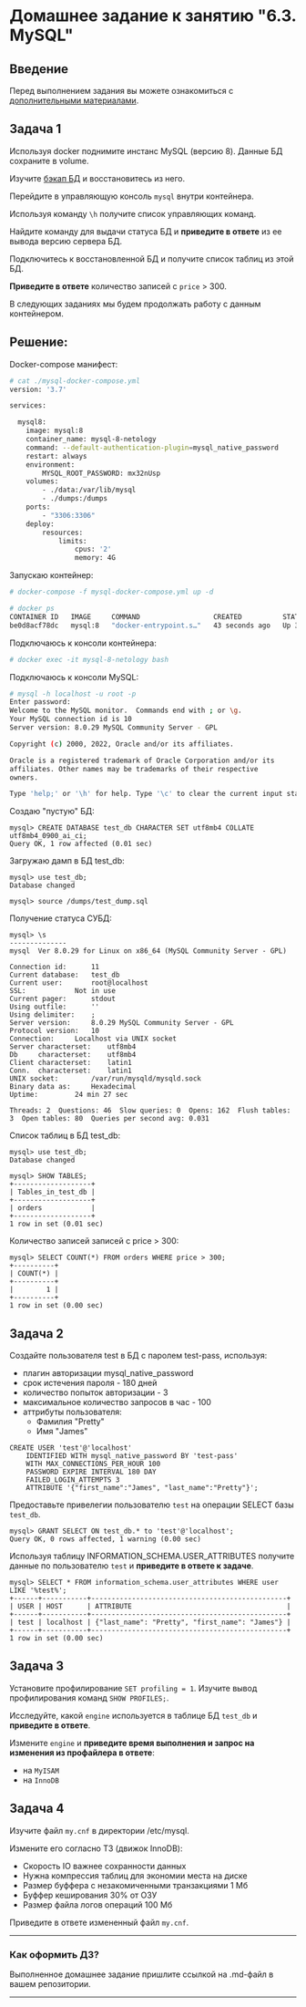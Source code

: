 # Домашнее задание к занятию "6.3. MySQL"

## Введение

Перед выполнением задания вы можете ознакомиться с 
[дополнительными материалами](https://github.com/netology-code/virt-homeworks/tree/master/additional/README.md).

## Задача 1

Используя docker поднимите инстанс MySQL (версию 8). Данные БД сохраните в volume.  


Изучите [бэкап БД](https://github.com/netology-code/virt-homeworks/tree/master/06-db-03-mysql/test_data) и 
восстановитесь из него.

Перейдите в управляющую консоль `mysql` внутри контейнера.

Используя команду `\h` получите список управляющих команд.

Найдите команду для выдачи статуса БД и **приведите в ответе** из ее вывода версию сервера БД.

Подключитесь к восстановленной БД и получите список таблиц из этой БД.

**Приведите в ответе** количество записей с `price` > 300.

В следующих заданиях мы будем продолжать работу с данным контейнером.


## Решение:  


Docker-compose манифест:  

```bash
# cat ./mysql-docker-compose.yml 
version: '3.7'

services:

  mysql8:
    image: mysql:8
    container_name: mysql-8-netology
    command: --default-authentication-plugin=mysql_native_password
    restart: always
    environment:
        MYSQL_ROOT_PASSWORD: mx32nUsp
    volumes:
        - ./data:/var/lib/mysql
        - ./dumps:/dumps
    ports:
        - "3306:3306"
    deploy:
        resources:
            limits:
                cpus: '2'
                memory: 4G
```

Запускаю контейнер:  
```bash
# docker-compose -f mysql-docker-compose.yml up -d

# docker ps
CONTAINER ID   IMAGE     COMMAND                  CREATED          STATUS          PORTS                                                  NAMES
be0d8acf78dc   mysql:8   "docker-entrypoint.s…"   43 seconds ago   Up 38 seconds   0.0.0.0:3306->3306/tcp, :::3306->3306/tcp, 33060/tcp   mysql-8-netology

```

Подключаюсь к консоли контейнера:  
```bash
# docker exec -it mysql-8-netology bash
```
Подключаюсь к консоли MySQL:  
```bash
# mysql -h localhost -u root -p
Enter password: 
Welcome to the MySQL monitor.  Commands end with ; or \g.
Your MySQL connection id is 10
Server version: 8.0.29 MySQL Community Server - GPL

Copyright (c) 2000, 2022, Oracle and/or its affiliates.

Oracle is a registered trademark of Oracle Corporation and/or its
affiliates. Other names may be trademarks of their respective
owners.

Type 'help;' or '\h' for help. Type '\c' to clear the current input statement.

```

Создаю "пустую" БД:  
```
mysql> CREATE DATABASE test_db CHARACTER SET utf8mb4 COLLATE utf8mb4_0900_ai_ci;
Query OK, 1 row affected (0.01 sec)
```

Загружаю дамп в БД test_db:
```
mysql> use test_db;
Database changed

mysql> source /dumps/test_dump.sql
```

Получение статуса СУБД:  
```
mysql> \s
--------------
mysql  Ver 8.0.29 for Linux on x86_64 (MySQL Community Server - GPL)

Connection id:		11
Current database:	test_db
Current user:		root@localhost
SSL:			Not in use
Current pager:		stdout
Using outfile:		''
Using delimiter:	;
Server version:		8.0.29 MySQL Community Server - GPL
Protocol version:	10
Connection:		Localhost via UNIX socket
Server characterset:	utf8mb4
Db     characterset:	utf8mb4
Client characterset:	latin1
Conn.  characterset:	latin1
UNIX socket:		/var/run/mysqld/mysqld.sock
Binary data as:		Hexadecimal
Uptime:			24 min 27 sec

Threads: 2  Questions: 46  Slow queries: 0  Opens: 162  Flush tables: 3  Open tables: 80  Queries per second avg: 0.031
```

Список таблиц в БД test_db:  
```
mysql> use test_db;
Database changed

mysql> SHOW TABLES;
+-------------------+
| Tables_in_test_db |
+-------------------+
| orders            |
+-------------------+
1 row in set (0.01 sec)

```

Количество записей  записей с price > 300:  
```
mysql> SELECT COUNT(*) FROM orders WHERE price > 300;
+----------+
| COUNT(*) |
+----------+
|        1 |
+----------+
1 row in set (0.00 sec)

```

## Задача 2

Создайте пользователя test в БД c паролем test-pass, используя:
- плагин авторизации mysql_native_password
- срок истечения пароля - 180 дней 
- количество попыток авторизации - 3 
- максимальное количество запросов в час - 100
- аттрибуты пользователя:
    - Фамилия "Pretty"
    - Имя "James"

```
CREATE USER 'test'@'localhost' 
    IDENTIFIED WITH mysql_native_password BY 'test-pass'
    WITH MAX_CONNECTIONS_PER_HOUR 100
    PASSWORD EXPIRE INTERVAL 180 DAY
    FAILED_LOGIN_ATTEMPTS 3
    ATTRIBUTE '{"first_name":"James", "last_name":"Pretty"}';
```

Предоставьте привелегии пользователю `test` на операции SELECT базы `test_db`.

```
mysql> GRANT SELECT ON test_db.* to 'test'@'localhost';
Query OK, 0 rows affected, 1 warning (0.00 sec)
```

    
Используя таблицу INFORMATION_SCHEMA.USER_ATTRIBUTES получите данные по пользователю `test` и 
**приведите в ответе к задаче**.

```
mysql> SELECT * FROM information_schema.user_attributes WHERE user LIKE '%test%';
+------+-----------+------------------------------------------------+
| USER | HOST      | ATTRIBUTE                                      |
+------+-----------+------------------------------------------------+
| test | localhost | {"last_name": "Pretty", "first_name": "James"} |
+------+-----------+------------------------------------------------+
1 row in set (0.00 sec)

```

## Задача 3

Установите профилирование `SET profiling = 1`.
Изучите вывод профилирования команд `SHOW PROFILES;`.

Исследуйте, какой `engine` используется в таблице БД `test_db` и **приведите в ответе**.

Измените `engine` и **приведите время выполнения и запрос на изменения из профайлера в ответе**:
- на `MyISAM`
- на `InnoDB`

## Задача 4 

Изучите файл `my.cnf` в директории /etc/mysql.

Измените его согласно ТЗ (движок InnoDB):
- Скорость IO важнее сохранности данных
- Нужна компрессия таблиц для экономии места на диске
- Размер буффера с незакомиченными транзакциями 1 Мб
- Буффер кеширования 30% от ОЗУ
- Размер файла логов операций 100 Мб

Приведите в ответе измененный файл `my.cnf`.

---

### Как оформить ДЗ?

Выполненное домашнее задание пришлите ссылкой на .md-файл в вашем репозитории.

---
